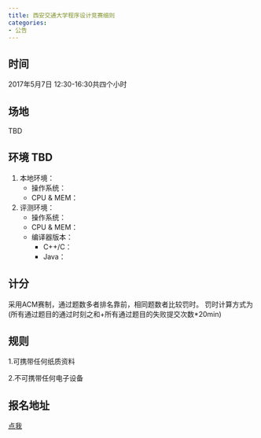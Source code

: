 ```yaml
---
title: 西安交通大学程序设计竞赛细则
categories:
- 公告
---
```


## 时间
2017年5月7日 12:30-16:30共四个小时

## 场地
TBD

## 环境 TBD

1. 本地环境：
    - 操作系统：
    - CPU & MEM：
2. 评测环境：
    - 操作系统：
    - CPU & MEM：
    - 编译器版本：
        - C++/C：
        - Java：

## 计分

采用ACM赛制，通过题数多者排名靠前，相同题数者比较罚时。
罚时计算方式为(所有通过题目的通过时刻之和+所有通过题目的失败提交次数*20min)

## 规则

1.可携带任何纸质资料

2.不可携带任何电子设备

## 报名地址

[点我](https://www.sojump.hk/jq/13558302.aspx)